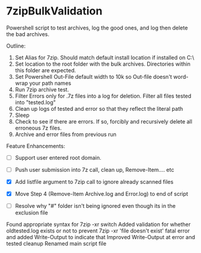 # 7zipBulkValidation
Powershell script to test archives, log the good ones, and log then delete the bad archives.

Outline:
1. Set Alias for 7zip. Should match default install location if installed on C:\
2. Set location to the root folder with the bulk archives. Directories within this folder are expected.
3. Set Powershell Out-File default width to 10k so Out-file doesn't word-wrap your path names
4. Run 7zip archive test.
5. Filter Errors only for .7z files into a log for deletion. Filter all files tested into "tested.log"
6. Clean up logs of tested and error so that they reflect the literal path
7. Sleep
8. Check to see if there are errors. If so, forcibly and recursively delete all erroneous 7z files.
9. Archive and error files from previous run

Feature Enhancements:

- [ ] Support user entered root domain.
- [ ] Push user submission into 7z call, clean up, Remove-Item.... etc
- [X] Add listfile argument to 7zip call to ignore already scanned files
- [X] Move Step 4 (Remove-Item Archive.log and Error.log) to end of script
- [ ] Resolve why "#" folder isn't being ignored even though its in the exclusion file


Found appropriate syntax for 7zip -xr switch
Added validation for whether oldtested.log exists or not to prevent 7zip -xr 'file doesn't exist' fatal error and added Write-Output to indicate that
Improved Write-Output at error and tested cleanup
Renamed main script file
